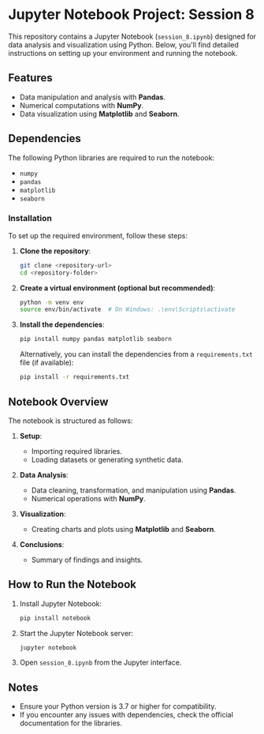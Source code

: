 
# Jupyter Notebook Project: Session 8

This repository contains a Jupyter Notebook (`session_8.ipynb`) designed for data analysis and visualization using Python. Below, you'll find detailed instructions on setting up your environment and running the notebook.

## Features
- Data manipulation and analysis with **Pandas**.
- Numerical computations with **NumPy**.
- Data visualization using **Matplotlib** and **Seaborn**.

## Dependencies

The following Python libraries are required to run the notebook:

- `numpy`
- `pandas`
- `matplotlib`
- `seaborn`

### Installation

To set up the required environment, follow these steps:

1. **Clone the repository**:

   ```bash
   git clone <repository-url>
   cd <repository-folder>
   ```

2. **Create a virtual environment (optional but recommended)**:

   ```bash
   python -m venv env
   source env/bin/activate  # On Windows: .\env\Scripts\activate
   ```

3. **Install the dependencies**:

   ```bash
   pip install numpy pandas matplotlib seaborn
   ```

   Alternatively, you can install the dependencies from a `requirements.txt` file (if available):

   ```bash
   pip install -r requirements.txt
   ```

## Notebook Overview

The notebook is structured as follows:

1. **Setup**:
   - Importing required libraries.
   - Loading datasets or generating synthetic data.

2. **Data Analysis**:
   - Data cleaning, transformation, and manipulation using **Pandas**.
   - Numerical operations with **NumPy**.

3. **Visualization**:
   - Creating charts and plots using **Matplotlib** and **Seaborn**.

4. **Conclusions**:
   - Summary of findings and insights.

## How to Run the Notebook

1. Install Jupyter Notebook:

   ```bash
   pip install notebook
   ```

2. Start the Jupyter Notebook server:

   ```bash
   jupyter notebook
   ```

3. Open `session_8.ipynb` from the Jupyter interface.

## Notes

- Ensure your Python version is 3.7 or higher for compatibility.
- If you encounter any issues with dependencies, check the official documentation for the libraries.


